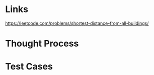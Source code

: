 # Links
https://leetcode.com/problems/shortest-distance-from-all-buildings/

# Thought Process

# Test Cases

